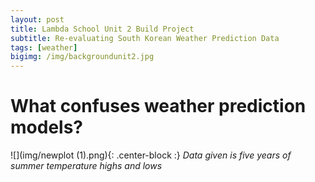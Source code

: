 ```yaml
---
layout: post
title: Lambda School Unit 2 Build Project
subtitle: Re-evaluating South Korean Weather Prediction Data
tags: [weather]
bigimg: /img/backgroundunit2.jpg
---
```


# What confuses weather prediction models?

![](img/newplot (1).png){: .center-block :}
*Data given is five years of summer temperature highs and lows*

